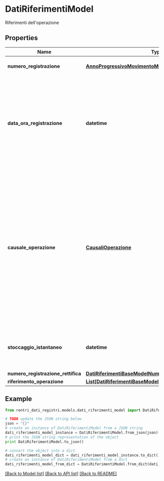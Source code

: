 # DatiRiferimentiModel

Riferimenti dell'operazione

## Properties
Name | Type | Description | Notes
------------ | ------------- | ------------- | -------------
**numero_registrazione** | [**AnnoProgressivoMovimentoModel**](AnnoProgressivoMovimentoModel.md) | Numero registrazione della registrazione tramite anno e progressivo | 
**data_ora_registrazione** | **datetime** | Data di registrazione (formato ISO 8601 UTC) come previsto nel modello di registro RENTRI. In caso di rettifica, è la data di registrazione della registrazione rettificata.  Trattandosi di una registrazione informatica, è consentito indicare l&#39;ora, anche se non obbligatoria.  &lt;b&gt;Esempi:&lt;/b&gt; solo data &#x3D; \&quot;2024-01-01\&quot;, data con ora &#x3D; \&quot;2024-01-01T12:00:00Z\&quot; | 
**causale_operazione** | [**CausaliOperazione**](CausaliOperazione.md) | Causale dell&#39;operazione.  Non richiesto solo nel caso di stoccaggio istantaneo (o giacenza).  Vedi API di codifica: &lt;i&gt;GET /codifiche/v1.0/causali-operazione&lt;/i&gt;&lt;p&gt;Valori ammessi:&lt;ul style&#x3D;\&quot;margin:0\&quot;&gt;&lt;li&gt;&lt;i&gt;DT&lt;/i&gt; - Prodotto o detenuto nell&#39;unità locale&lt;/li&gt;&lt;li&gt;&lt;i&gt;NP&lt;/i&gt; - Nuovo produttore&lt;/li&gt;&lt;li&gt;&lt;i&gt;T*&lt;/i&gt; - Ricevuto da terzi&lt;/li&gt;&lt;li&gt;&lt;i&gt;RE&lt;/i&gt; - Prodotto al di fuori dell’unità locale&lt;/li&gt;&lt;li&gt;&lt;i&gt;I&lt;/i&gt; - Scarico interno&lt;/li&gt;&lt;li&gt;&lt;i&gt;aT&lt;/i&gt; - Scarico a terzi&lt;/li&gt;&lt;li&gt;&lt;i&gt;M&lt;/i&gt; - Scarico per produzione di materiali&lt;/li&gt;&lt;li&gt;&lt;i&gt;TR&lt;/i&gt; - Intermediario&lt;/li&gt;&lt;li&gt;&lt;i&gt;T*aT&lt;/i&gt; - Carico e scarico&lt;/li&gt;&lt;/ul&gt;&lt;/p&gt; | [optional] 
**stoccaggio_istantaneo** | **datetime** | Data dello stoccaggio istantaneo (formato ISO 8601 UTC) (o giacenza), se valorizzata possono essere compilati solamente i dati relativi al rifiuto e non al materiale. | [optional] 
**numero_registrazione_rettifica** | [**DatiRiferimentiBaseModelNumeroRegistrazioneRettifica**](DatiRiferimentiBaseModelNumeroRegistrazioneRettifica.md) |  | [optional] 
**riferimento_operazione** | [**List[DatiRiferimentiBaseModelRiferimentoOperazioneInner]**](DatiRiferimentiBaseModelRiferimentoOperazioneInner.md) | Registrazioni associate | [optional] 

## Example

```python
from rentri_dati_registri.models.dati_riferimenti_model import DatiRiferimentiModel

# TODO update the JSON string below
json = "{}"
# create an instance of DatiRiferimentiModel from a JSON string
dati_riferimenti_model_instance = DatiRiferimentiModel.from_json(json)
# print the JSON string representation of the object
print DatiRiferimentiModel.to_json()

# convert the object into a dict
dati_riferimenti_model_dict = dati_riferimenti_model_instance.to_dict()
# create an instance of DatiRiferimentiModel from a dict
dati_riferimenti_model_from_dict = DatiRiferimentiModel.from_dict(dati_riferimenti_model_dict)
```
[[Back to Model list]](../README.md#documentation-for-models) [[Back to API list]](../README.md#documentation-for-api-endpoints) [[Back to README]](../README.md)


